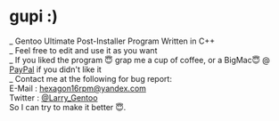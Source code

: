 # gupi :)
_ Gentoo Ultimate Post-Installer Program Written in C++ <br>
_ Feel free to edit and use it as you want<br>
_ If you liked the program 😇 grap me a cup of coffee, or a BigMac😇 @ [PayPal](https://www.paypal.com/paypalme2/larrygentoo) if you didn't like it<br>
_ Contact me at the following for bug report: <br>
E-Mail : hexagon16rpm@yandex.com <br>
Twitter : [@Larry_Gentoo](https://twitter.com/Larry_Gentoo) <br>
So I can try to make it better 😇.
